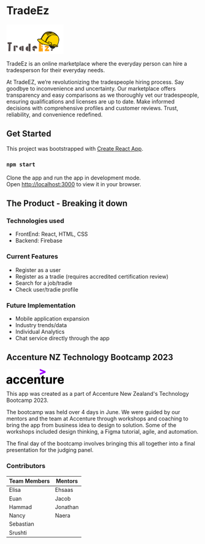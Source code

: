 # TradeEz

<img src="accenture-trade-ez\src\assets\TradeEz-logo-dark.png" alt="TradeEz-logo" width="150">

TradeEz is an online marketplace where the everyday person can hire a tradesperson for their everyday needs.

At TradeEZ, we’re revolutionizing the tradespeople hiring process. Say goodbye to inconvenience and uncertainty. Our marketplace offers transparency and easy comparisons as we thoroughly vet our tradespeople, ensuring qualifications and licenses are up to date. Make informed decisions with comprehensive profiles and customer reviews. Trust, reliability, and convenience redefined.

## Get Started

This project was bootstrapped with [Create React App](https://github.com/facebook/create-react-app).

### `npm start`

Clone the app and run the app in development mode.\
Open [http://localhost:3000](http://localhost:3000) to view it in your browser.

## The Product - Breaking it down

### Technologies used

- FrontEnd: React, HTML, CSS
- Backend: Firebase

### Current Features

- Register as a user
- Register as a tradie (requires accredited certification review)
- Search for a job/tradie
- Check user/tradie profile

### Future Implementation

- Mobile application expansion
- Industry trends/data
- Individual Analytics
- Chat service directly through the app

## Accenture NZ Technology Bootcamp 2023

<img src="accenture-trade-ez\src\assets\Accenture-black-logo.png" alt="Accenture-logo" width="150"/>

This app was created as a part of Accenture New Zealand's Technology Bootcamp 2023.

The bootcamp was held over 4 days in June. We were guided by our mentors and the team at Accenture through workshops and coaching to bring the app from business idea to design to solution. Some of the workshops included design thinking, a Figma tutorial, agile, and automation.

The final day of the bootcamp involves bringing this all together into a final presentation for the judging panel.

### Contributors

| Team Members | Mentors  |
| ------------ | -------- |
| Elisa        | Ehsaas   |
| Euan         | Jacob    |
| Hammad       | Jonathan |
| Nancy        | Naera    |
| Sebastian    |
| Srushti      |
